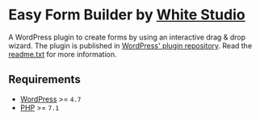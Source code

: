 # Easy Form Builder by [White Studio](https://whitestudio.team/)

A WordPress plugin to create forms by using an interactive drag & drop wizard. The plugin is published in [WordPress' plugin repository](https://wordpress.org/plugins/easy-form-builder/). Read the [readme.txt](https://raw.githubusercontent.com/hassantafreshi/easy-form-builder/dev/readme.txt) for more information.

## Requirements
* [WordPress](https://wordpress.org/) >= `4.7`
* [PHP](https://secure.php.net/manual/en/install.php) >= `7.1`
